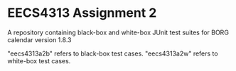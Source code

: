 # EECS4313 Assignment 2

A repository containing black-box and white-box JUnit test suites for BORG calendar version 1.8.3

"eecs4313a2b" refers to black-box test cases.
"eecs4313a2w" refers to white-box test cases.